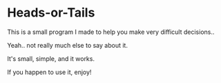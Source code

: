 # Heads-or-Tails
This is a small program I made to help you make very difficult decisions..

Yeah.. not really much else to say about it.

It's small, simple, and it works. 

If you happen to use it, enjoy!
